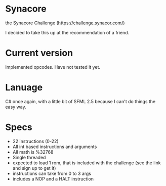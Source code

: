 # Synacore
the Synacore Challenge (https://challenge.synacor.com/)  
  
I decided to take this up at the recommendation of a friend.  

# Current version
Implemented opcodes.  Have not tested it yet.

# Lanuage
C# once again, with a little bit of SFML 2.5 because I can't do things the easy way.

# Specs
 * 22 instructions (0-22)  
 * All int based instructions and arguments  
 * All math is %32768  
 * Single threaded  
 * expected to load 1 rom, that is included with the challenge (see the link and sign up to get it)
 * instructions can take from 0 to 3 args
 * includes a NOP and a HALT instruction
